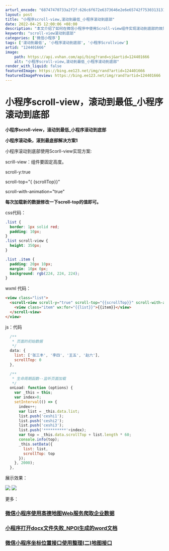 ```yaml
---
arturl_encode: "68747470733a2f2f:626c6f672e6373646e2e6e65742f753031313132373031392f:61727469636c652f64657461696c732f313234343031363636"
layout: post
title: "小程序scroll-view,滚动到最低_小程序滚动到底部"
date: 2022-04-25 12:00:06 +08:00
description: "本文介绍了如何在微信小程序中使用Scroll-view组件实现滚动到底部的效果，包括"
keywords: "scroll-view滚动到底部"
categories: ['微信小程序']
tags: ['滚动到最低', '小程序滚动到底部', '小程序Scrollview']
artid: "124401666"
image:
    path: https://api.vvhan.com/api/bing?rand=sj&artid=124401666
    alt: "小程序scroll-view,滚动到最低_小程序滚动到底部"
render_with_liquid: false
featuredImage: https://bing.ee123.net/img/rand?artid=124401666
featuredImagePreview: https://bing.ee123.net/img/rand?artid=124401666
---
```


# 小程序scroll-view，滚动到最低_小程序滚动到底部

**小程序scroll-view，滚动到最低_小程序滚动到底部**

**小程序滚动条，滚到最底部解决方案1**

小程序滚动到底部使用Scorll-view实现方案:

scrill-view：组件要固定高度。

scroll-y:true

scroll-top="{
{scrollTop}}"

scroll-with-animation="true"

**每次加载新的数据修改一下scroll-top的值即可。**

css代码：

```css
.list {
  border: 1px solid red;
  padding: 10px;
}
.list scroll-view {
  height: 350px;
}

.list .item {
  padding: 20px 10px;
  margin: 10px 0px;
  background: rgb(224, 224, 224);
}
```

wxml 代码：

```html
<view class="list">
  <scroll-view scroll-y="true" scroll-top="{{scrollTop}}" scroll-with-animation="true">
    <view class="item" wx:for="{{list}}">{{item}}</view>
  </scroll-view>
</view>
```

js：代码

```javascript
  /**
   * 页面的初始数据
   */
  data: {
    list: ['张三丰', '李四', '王五', '赵六'],
    scrollTop: 0
  },

  /**
   * 生命周期函数--监听页面加载
   */
  onLoad: function (options) {
    var _this = this;
    var index=0;
    setInterval(() => {
      index++;
      var list = _this.data.list;
      list.push('ceshi1');
      list.push('ceshi2');
      list.push('ceshi3');
      list.push('**********'+index);
      var top = _this.data.scrollTop + list.length * 60;
      console.info(top);
      _this.setData({
        list: list,
        scrollTop: top
      });
    }, 2000);
  },

```

展示效果：

![](https://i-blog.csdnimg.cn/blog_migrate/3d12ec99770b79c4ee702258e2f07a55.png)
![](https://i-blog.csdnimg.cn/blog_migrate/05fbe2b96a1952c113513bd5841b3cb4.png)

更多：

### [微信小程序使用高德地图Web服务爬取企业数据](https://blog.csdn.net/u011127019/article/details/124170790 "微信小程序使用高德地图Web服务爬取企业数据")

### [小程序打开docx文件失败_NPOI生成的word文档](https://blog.csdn.net/u011127019/article/details/123709738 "小程序打开docx文件失败_NPOI生成的word文档")

### [微信小程序坐标位置接口使用整理(二)地图接口](https://blog.csdn.net/u011127019/article/details/123150236 "微信小程序坐标位置接口使用整理(二)地图接口")